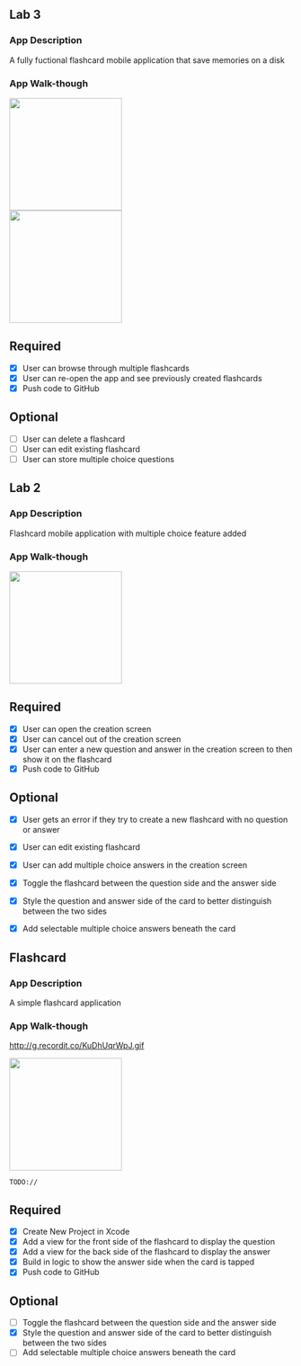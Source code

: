 ## Lab 3

### App Description
A fully fuctional flashcard mobile application that save memories on a disk 

### App Walk-though
<img src="http://g.recordit.co/C5CET5z7Ju.gif" width=200><br>
<img src="http://g.recordit.co/PF0TuKMIh5.gif" width=200><br>

## Required
- [X] User can browse through multiple flashcards
- [X] User can re-open the app and see previously created flashcards
- [X] Push code to GitHub
## Optional
- [ ] User can delete a flashcard
- [ ] User can edit existing flashcard
- [ ] User can store multiple choice questions

## Lab 2

### App Description
Flashcard mobile application with multiple choice feature added

### App Walk-though

<img src=http://g.recordit.co/QY1T077xDO.gif width=200><br>


## Required
- [X] User can open the creation screen
- [X] User can cancel out of the creation screen
- [X] User can enter a new question and answer in the creation screen to then show it on the flashcard
- [X] Push code to GitHub
## Optional
- [X] User gets an error if they try to create a new flashcard with no question or answer
- [X] User can edit existing flashcard
- [X] User can add multiple choice answers in the creation screen

- [X] Toggle the flashcard between the question side and the answer side
- [X] Style the question and answer side of the card to better distinguish between the two sides
- [X] Add selectable multiple choice answers beneath the card





## Flashcard 

### App Description
A simple flashcard application

### App Walk-though

http://g.recordit.co/KuDhUqrWpJ.gif

<img src="http://g.recordit.co/KuDhUqrWpJ.gif" width=200><br>

`TODO://` 

## Required
- [X] Create New Project in Xcode
- [X] Add a view for the front side of the flashcard to display the question
- [X] Add a view for the back side of the flashcard to display the answer
- [X] Build in logic to show the answer side when the card is tapped
- [X] Push code to GitHub
## Optional
- [ ] Toggle the flashcard between the question side and the answer side
- [X] Style the question and answer side of the card to better distinguish between the two sides
- [ ] Add selectable multiple choice answers beneath the card
